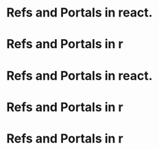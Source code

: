 # Refs and Portals in react.
# Refs and Portals in r
# Refs and Portals in react.
# Refs and Portals in r
# Refs and Portals in r
